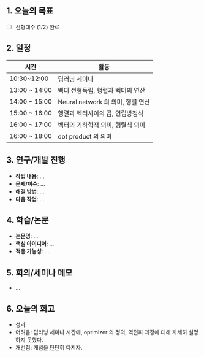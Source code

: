 

## 1. 오늘의 목표 
- [ ] 선형대수 (1/2) 완료

## 2. 일정
| 시간            | 활동                         |
| ------------- | -------------------------- |
| 10:30~12:00   | 딥러닝 세미나                    |
| 13:00 ~ 14:00 | 벡터 선형독립, 행렬과 벡터의 연산        |
| 14:00 ~ 15:00 | Neural network 의 의미, 행렬 연산 |
| 15:00 ~ 16:00 | 행렬과 벡터사이의 곱, 연립방정식         |
| 16:00 ~ 17:00 | 벡터의 기하학적 의미, 행렬식 의미        |
| 16:00 ~ 18:00 | dot product 의 의미           |

## 3. 연구/개발 진행
- **작업 내용**: ...
- **문제/이슈**: ...
- **해결 방법**: ...
- **다음 작업**: ...

## 4. 학습/논문
- **논문명**: ...
- **핵심 아이디어**: ...
- **적용 가능성**: ...

## 5. 회의/세미나 메모
- ...

## 6. 오늘의 회고
- 성과:
- 어려움: 딥러닝 세미나 시간에, optimizer 의 정의, 역전파 과정에 대해 자세히 설명하지 못했다. 
- 개선점: 개념을 탄탄히 다지자.

